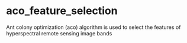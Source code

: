 # aco_feature_selection
Ant colony optimization (aco) algorithm is used to select the features of hyperspectral remote sensing image bands
